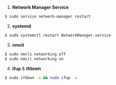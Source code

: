 1. **Network Manager Service**
```bash
$ sudo service network-manager restart
```

2. **systemd**
```bash
$ sudo systemctl restart NetworkManager.service
```

3. **nmcli**
```bash
$ sudo nmcli networking off
$ sudo nmcil networking on
```

4. **ifup** & **ifdown**
```bash
$ sudo ifdown -a && sudo ifup -a
```
